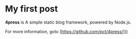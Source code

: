 My first post
======
**4press** is A simple static blog framework, powered by Node.js.

For more information, goto [https://github.com/pct/4press/]()
